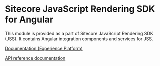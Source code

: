 # Sitecore JavaScript Rendering SDK for Angular

This module is provided as a part of Sitecore JavaScript Rendering SDK (JSS). It contains Angular integration components and services for JSS.

<!---
@TODO: Update to next version docs before release
-->
[Documentation (Experience Platform)](https://doc.sitecore.com/xp/en/developers/hd/21/sitecore-headless-development/sitecore-javascript-rendering-sdk--jss--for-angular.html)

[API reference documentation](/ref-docs/sitecore-jss-angular/)
